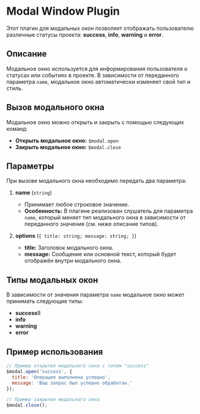 # Modal Window Plugin

Этот плагин для модальных окон позволяет отображать пользователю различные статусы проекта: **success**, **info**, **warning** и **error**.

## Описание

Модальное окно используется для информирования пользователя о статусах или событиях в проекте. В зависимости от переданного параметра `name`, модальное окно автоматически изменяет свой тип и стиль.

## Вызов модального окна

Модальное окно можно открыть и закрыть с помощью следующих команд:

- **Открыть модальное окно:** `$modal.open`
- **Закрыть модальное окно:** `$modal.close`

## Параметры

При вызове модального окна необходимо передать два параметра:

1. **name** (`string`)
    - Принимает любое строковое значение.
    - **Особенность:** В плагине реализован слушатель для параметра `name`, который меняет тип модального окна в зависимости от переданного значения (см. ниже описание типов).

2. **options** (`{ title: string; message: string; }`)
    - **title:** Заголовок модального окна.
    - **message:** Сообщение или основной текст, который будет отображён внутри модального окна.

## Типы модальных окон

В зависимости от значения параметра `name` модальное окно может принимать следующие типы:

- **success**8
- **info**
- **warning**
- **error**

## Пример использования

```javascript
// Пример открытия модального окна с типом "success"
$modal.open('success', { 
  title: 'Операция выполнена успешно', 
  message: 'Ваш запрос был успешно обработан.' 
});

// Пример закрытия модального окна
$modal.close();
